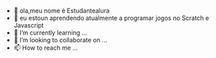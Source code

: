 - 👋 ola,meu nome é Estudantealura
- 👀 eu estoun aprendendo atualmente a programar jogos no Scratch e Javascript
- 🌱 I’m currently learning ...
- 💞️ I’m looking to collaborate on ...
- 📫 How to reach me ...

<!---
hyasminvellozo/hyasminvellozo is a ✨ special ✨ repository because its `README.md` (this file) appears on your GitHub profile.
You can click the Preview link to take a look at your changes.
--->
